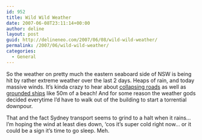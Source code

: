 ```yaml
---
id: 952
title: Wild Wild Weather
date: 2007-06-08T23:11:14+00:00
author: deline
layout: post
guid: http://delineneo.com/2007/06/08/wild-wild-weather/
permalink: /2007/06/wild-wild-weather/
categories:
  - General
---
```

So the weather on pretty much the eastern seaboard side of NSW is being hit by rather extreme weather over the last 2 days. Heaps of rain, and today massive winds. It&#8217;s kinda crazy to hear about [collapsing roads](http://www.smh.com.au/news/national/tough-search-for-missing-family/2007/06/08/1181089315886.html) as well as [grounded ships](http://www.smh.com.au/news/national/fears-ship-could-break-up/2007/06/08/1181089282623.html?page=fullpage#contentSwap1) like 50m of a beach! And for some reason the weather gods decided everytime I&#8217;d have to walk out of the building to start a torrential downpour.

That and the fact Sydney transport seems to grind to a halt when it rains&#8230; I&#8217;m hoping the wind at least dies down, &#8216;cos it&#8217;s super cold right now&#8230; or it could be a sign it&#8217;s time to go sleep. Meh.
